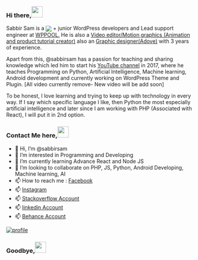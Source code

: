 
### Hi there,<img src="https://i.pinimg.com/originals/95/c1/0b/95c10ba02011d6474b609c9b5adcc411.gif" width="30">

Sabbir Sam is a <a href="https://www.youtube.com/channel/UCSuyK8ufCNX-eO4WQJ5u5tA"><img align="center" src="https://img.shields.io/badge/Full%20Stack-Engineer-brightgreen"/></a> + junior WordPress developers and Lead support engineer at <a href="https://www.facebook.com/wppool.dev/">WPPOOL.</a>
He is also a <a href="#">Video editor/Motion graphics (Animation and product tutorial creator)</a> also an <a href="https://www.behance.net/mdsabbirahmed-sam">Graphic designer(Adove)</a> with 3 years of experience.

Apart from this, @sabbirsam has a passion for teaching and sharing knowledge which led him to start his [YouTube channel](https://www.youtube.com/channel/UCSuyK8ufCNX-eO4WQJ5u5tA) in 2017, where he teaches Programming on Python, Artificial Intelligence, Machine learning, Android development and currently working on WordPress Theme and Plugin. [All video currently remove- New video will be add soon]

To be honest, I love learning and trying to keep up with technology in every way. If I say which specific language I like, then Python the most especially artificial intelligence and later since I am working with PHP (Associated with React), I will put it in 2nd option.

</p>

### Contact Me here,<img src="https://i.pinimg.com/originals/95/c1/0b/95c10ba02011d6474b609c9b5adcc411.gif" width="30">
- 👋 Hi, I’m @sabbirsam
- 👀 I’m interested in Programming and Developing
- 🌱 I’m currently learning Advance React and Node JS
- 💞️ I’m looking to collaborate on PHP, JS, Python, Android Developing, Machine learning, AI 
- 📫 How to reach me : [Facebook](https://www.facebook.com/itssabbirsam/) 
- 📫 [Instagram](https://www.instagram.com/_sabbirahmedsam/)
- 📫 [Stackoverflow Account](https://stackoverflow.com/users/15795183/sabbir-sam?fbclid=IwAR0002Z0Zu6olKuHLBhmS5Rm95jaBB6O3lcWD6dYuOiOQsmSDBc-H0q3CH8)
- 📫 [linkedin Account](https://www.linkedin.com/in/md-sabbir-ahmed-sam-wp)
- 📫 [Behance Account](https://www.behance.net/mdsabbirahmed-sam)

<a href="https://www.youtube.com/channel/UCSuyK8ufCNX-eO4WQJ5u5tA" target="_blank">
<img src="https://scontent.fdac8-1.fna.fbcdn.net/v/t39.30808-6/304910621_1420119095138925_1827120325647981802_n.jpg?_nc_cat=108&ccb=1-7&_nc_sid=09cbfe&_nc_ohc=oMCpFJXpre4AX_c5u3S&_nc_ht=scontent.fdac8-1.fna&oh=00_AT9uBhJl4fDlCsvH_vlHYvZuP7xwXXFW3Sg5XBIORxTCug&oe=63201459" alt="profile" />
</a>

### Goodbye,<img src="https://i.pinimg.com/originals/95/c1/0b/95c10ba02011d6474b609c9b5adcc411.gif" width="30">
